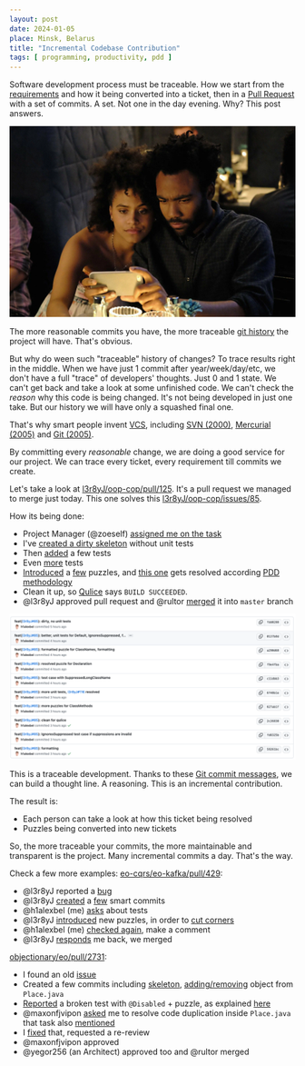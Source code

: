 ```yaml
---
layout: post
date: 2024-01-05
place: Minsk, Belarus
title: "Incremental Codebase Contribution"
tags: [ programming, productivity, pdd ]
---
```


Software development process must be traceable.
How we start from the [requirements](https://www.yegor256.com/2015/11/10/ten-mistakes-in-specs.html)
and how it being converted into a ticket,
then in a [Pull Request](https://docs.github.com/en/pull-requests/collaborating-with-pull-requests/proposing-changes-to-your-work-with-pull-requests/creating-a-pull-request)
with a set of commits.
A set.
Not one in the day evening.
Why?
This post answers.

<!--more-->

<img src="/assets/images/2024/01/atlanta-couple.png">

The more reasonable commits you have, the more traceable [git history](https://git-scm.com/book/en/v2/Git-Basics-Viewing-the-Commit-History)
the project will have.
That's obvious.

But why do ween such "traceable" history of changes?
To trace results right in the middle.
When we have just 1 commit after year/week/day/etc, we don't have a full "trace" of developers' thoughts.
Just 0 and 1 state.
We can't get back and take a look at some unfinished code.
We can't check the _reason_ why this code is being changed.
It's not being developed in just one take.
But our history we will have only a squashed final one.

That's why smart people invent [VCS](https://en.wikipedia.org/wiki/Version_control), including
[SVN (2000)](https://subversion.apache.org/), [Mercurial (2005)](https://www.mercurial-scm.org/)
and [Git (2005)](https://git-scm.com/).

By committing every _reasonable_ change, we are doing a good service for our project.
We can trace every ticket, every requirement till commits we create.

Let's take a look at [l3r8yJ/oop-cop/pull/125](https://github.com/l3r8yJ/oop-cop/pull/125).
It's a pull request we managed to merge just today.
This one solves this [l3r8yJ/oop-cop/issues/85](https://github.com/l3r8yJ/oop-cop/issues/85).

How its being done:
* Project Manager (@zoeself) [assigned me on the task](https://github.com/l3r8yJ/oop-cop/issues/85)
* I've [created a dirty skeleton](https://github.com/l3r8yJ/oop-cop/pull/125/commits/fdd0288b7893f21ef76e9d33d9c97b975678dc50) without unit tests
* Then [added](https://github.com/l3r8yJ/oop-cop/pull/125/commits/0137b8df51f60005843998b3701ac7afbe05b467) a few tests
* Even [more](https://github.com/l3r8yJ/oop-cop/pull/125/commits/6f48b1eb2264ebd5d3ea4b987ce06198bf22bb46) tests
* [Introduced](https://github.com/l3r8yJ/oop-cop/pull/125/commits/627ab1fa727076d0b1600731d109b2d78a3b761a) a [few](https://github.com/l3r8yJ/oop-cop/pull/125/commits/a290d681fa75e91edbe69ccf7f275660ce1060a1) puzzles, and [this one](https://github.com/l3r8yJ/oop-cop/pull/125/commits/f9e4fba1783f7fd1f689955329f0598ea79a1804) gets resolved according [PDD methodology](https://www.yegor256.com/2010/03/04/pdd.html)
* Clean it up, so [Qulice](https://www.qulice.com/) says `BUILD SUCCEEDED`.
* @l3r8yJ approved pull request and @rultor [merged](https://github.com/l3r8yJ/oop-cop/pull/125#issuecomment-1878721917) it into `master` branch

<img src="/assets/images/2024/01/oop-cop-commit-log.png">

This is a traceable development.
Thanks to these [Git commit messages](https://cbea.ms/git-commit/), we can build a thought line.
A reasoning.
This is an incremental contribution.

The result is:
* Each person can take a look at how this ticket being resolved
* Puzzles being converted into new tickets

So, the more traceable your commits, the more maintainable and transparent is the project.
Many incremental commits a day.
That's the way.

Check a few more examples:
[eo-cqrs/eo-kafka/pull/429](https://github.com/eo-cqrs/eo-kafka/pull/429):
* @l3r8yJ reported a [bug](https://github.com/eo-cqrs/eo-kafka/issues/428)
* @l3r8yJ [created](https://github.com/eo-cqrs/eo-kafka/pull/429/commits/f8bf3aa345203c78eea753195efd3a3108fb3933) a [few](https://github.com/eo-cqrs/eo-kafka/pull/429/commits/cea2f00aefa3e2d42082436f3c2d1eff82c6089f) smart commits
* @h1alexbel (me) [asks](https://github.com/eo-cqrs/eo-kafka/pull/429#issuecomment-1685843190) about tests
* @l3r8yJ [introduced](https://github.com/eo-cqrs/eo-kafka/pull/429/commits/fe52c78899a85dd587f0ffdd913140d4fc4ec591) new puzzles, in order to [cut corners](https://www.yegor256.com/2015/01/15/how-to-cut-corners.html)
* @h1alexbel (me) [checked again](https://github.com/eo-cqrs/eo-kafka/pull/429#pullrequestreview-1588325491), make a comment
* @l3r8yJ [responds](https://github.com/eo-cqrs/eo-kafka/pull/429#discussion_r1300937458) me back, we merged

[objectionary/eo/pull/2731](https://github.com/objectionary/eo/pull/2731):
* I found an old [issue](https://github.com/objectionary/eo/issues/2422)
* Created a few commits including [skeleton](https://github.com/objectionary/eo/pull/2731/commits/1bedabd87023b1b0d4eb31f2d693b80de2e65913), [adding/removing](https://github.com/objectionary/eo/pull/2731/commits/bd4dbaec0010e885940ee70fc88bec1003b51b44) object from `Place.java`
* [Reported](https://github.com/objectionary/eo/pull/2731/commits/84fb590e0e142987329aea05f669ef0e1216ac94) a broken test with `@Disabled` + puzzle, as explained [here](https://www.yegor256.com/2023/07/25/contribute-disabled-tests.html)
* @maxonfjvipon [asked](https://github.com/objectionary/eo/pull/2731#pullrequestreview-1796502306) me to resolve code duplication inside `Place.java` that task also [mentioned](https://github.com/objectionary/eo/issues/2422)
* I [fixed](https://github.com/objectionary/eo/pull/2731/commits/25c022263132d9917ed8ad5349ae82ba38c9f05d) that, requested a re-review
* @maxonfjvipon approved
* @yegor256 (an Architect) approved too and @rultor merged
